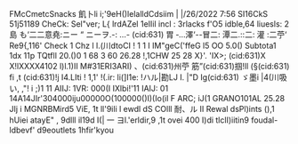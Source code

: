FMcCmetcSnacks 飢卜li i;'9eH()lelalldCdsiim | |/26/2022 7:56 SI16CkS 51j51189 CheCk: Sel"ver; L{ lrdAZel 1eIIil incl : 3rlacks f'O5 idble,64 liuesls: 2 島 も‘二二意堯:ニー “ ニーヲ.-: …- (cid:631) 胃 ‐…澤‘--冒二: 潭二.::二: 灌 :二苧‘ Re9{,116' Check 1 Chz l l.(川dtoCI ! 1 1 I IM"geC('ffeG l5 OO 5.0() Subtota1 1dx 11p TQtfll 20.()0 1 68 3 60 26.28 !,1CHW 25 28 X}'. 'IX>; (cid:631)X X!lXXXX4102 l)l.1)II M#31ERI3ARI) 、(cid:631)州苧 筋”(cid:631)掴!ll (§(cid:631) fi ,t (cid:631)!j I4.LIti ! 1,1' !(.ir: li(]I1e: !ハル|勘LJ I. |"D Ig(cid:631) ゞ墨i |4(川吸い, ,"! i ;)1 11 AIIJ: 1VR: 000(I IXlbi!'11 IAIJ: 01 14A14JIr'304000iju00000O(100000()I)(Io(il F ARC; iJ(1 GRANO101AL 25.28 JIj i MGNRBMird5 ViE, 1t ll'9ili l ewdl dS COlll 耐、ル II Rewal dsPl)ints (),1 hUiei atayE" , 9dlll il19d I(| 一 ヨl.'erldir,9 ,1t ovei 400 I)di tlclI)iitin9 foudal-ldbevf' d9eoutlets 1hfir'kyou
